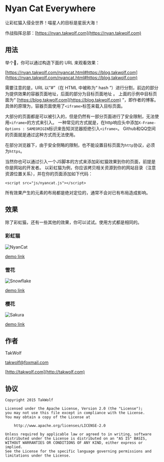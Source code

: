 # Nyan Cat Everywhere

让彩虹猫入侵全世界！喵星人的目标是星辰大海！

作战指挥总部：[https://nyan.takwolf.com](https://nyan.takwolf.com)

## 用法

举个🌰，你可以通过构造下面的 URL 来观看效果：

[https://nyan.takwolf.com/nyancat.html#https://blog.takwolf.com](https://nyan.takwolf.com/nyancat.html#https://blog.takwolf.com)

需要注意的是，URL 以“#”（在 HTML 中被称为“ hash ”）进行分割，前边的部分为提供效果的容器页面地址，后面的部分为目标页面地址 。
上面的示例中目标页面为“ [https://blog.takwolf.com](https://blog.takwolf.com) ”，即作者的博客。
具体的原理为，容器页面使用了`<iframe>`标签来载入目标页面。

大部分的页面都是可以被引入的，但是仍然有一部分页面进行了安全限制，无法使用```<iframe>```的方式来引入。
一种常见的方式就是，在http响应头中添加```X-Frame-Options : SAMEORIGIN```标识来告知浏览器拒绝引入```<iframe>```。
Github和QQ空间的页面就是通过这种方式而无法使用。

在部分浏览器下，由于安全侧略的限制，也不能设置目标页面为`http`协议，必须为`https`。

当然你也可以通过引入一个JS脚本的方式来添加彩虹猫效果到你的页面，前提是你是网站的开发者。
以彩虹猫为例，你应该拷贝相关资源到你的网站目录（注意资源位置关系），并在你的页面添加如下代码：

```
<script src="js/nyancat.js"></script>
```

所有效果产生的元素的布局都是绝对定位的，通常不会对已有布局造成影响。

## 效果

除了彩虹猫，还有一些其他的效果，你可以试试。使用方式都是相同的。

### 彩虹猫

![NyanCat](img/screenshot-nyancat.png)

[demo link](https://nyan.takwolf.com/nyancat.html#https://blog.takwolf.com)

### 雪花

![Snowflake](img/screenshot-snowflake.png)

[demo link](https://nyan.takwolf.com/snowflake.html#https://blog.takwolf.com)

### 樱花

![Sakura](img/screenshot-sakura.png)

[demo link](https://nyan.takwolf.com/sakura.html#https://blog.takwolf.com)

## 作者

TakWolf

[takwolf@foxmail.com](mailto:takwolf@foxmail.com)

[http://takwolf.com](http://takwolf.com)

## 协议

```
Copyright 2015 TakWolf

Licensed under the Apache License, Version 2.0 (the "License");
you may not use this file except in compliance with the License.
You may obtain a copy of the License at

    http://www.apache.org/licenses/LICENSE-2.0

Unless required by applicable law or agreed to in writing, software
distributed under the License is distributed on an "AS IS" BASIS,
WITHOUT WARRANTIES OR CONDITIONS OF ANY KIND, either express or implied.
See the License for the specific language governing permissions and
limitations under the License.
```
